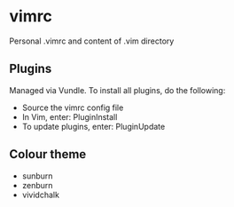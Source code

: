 # vimrc

Personal .vimrc and content of .vim directory

## Plugins
Managed via Vundle. To install all plugins, do the following:
* Source the vimrc config file
* In Vim, enter: PluginInstall
* To update plugins, enter: PluginUpdate

## Colour theme
* sunburn
* zenburn
* vividchalk

